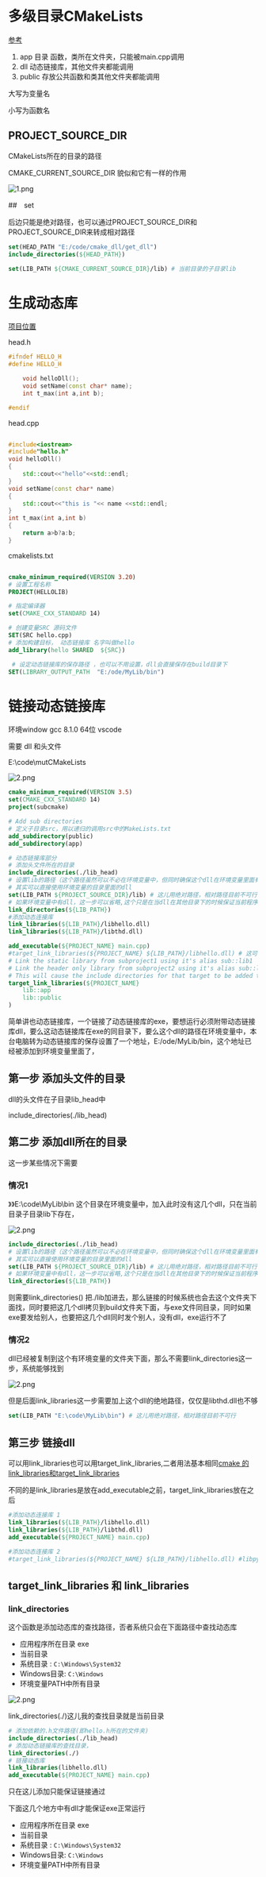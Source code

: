 # 多级目录CMakeLists
[参考](https://blog.csdn.net/qq_26849933/article/details/116454719)

1. app 目录
函数，类所在文件夹，只能被main.cpp调用
2. dll
动态链接库，其他文件夹都能调用
3. public
存放公共函数和类其他文件夹都能调用

大写为变量名

小写为函数名



## PROJECT_SOURCE_DIR

CMakeLists所在的目录的路径

CMAKE_CURRENT_SOURCE_DIR 貌似和它有一样的作用

![1.png](https://github.com/upkeke/subCMake/blob/main/pic/1.png?raw=true)

##　set

后边只能是绝对路径，也可以通过PROJECT_SOURCE_DIR和PROJECT_SOURCE_DIR来转成相对路径

```cmake
set(HEAD_PATH "E:/code/cmake_dll/get_dll")
include_directories(${HEAD_PATH})

set(LIB_PATH ${CMAKE_CURRENT_SOURCE_DIR}/lib) # 当前目录的子目录lib
```

# 生成动态库

[项目位置](E:\code\cmake_dll\get_dll\CMakeLists.txt)

head.h

```c++
#ifndef HELLO_H
#define HELLO_H

    void helloDll();
    void setName(const char* name);
    int t_max(int a,int b);

#endif
```

head.cpp

```cpp

#include<iostream>
#include"hello.h"
void helloDll()
{
    std::cout<<"hello"<<std::endl;
}
void setName(const char* name)
{
    std::cout<<"this is "<< name <<std::endl;
}
int t_max(int a,int b)
{
    return a>b?a:b;
}
```

cmakelists.txt

```cmake

cmake_minimum_required(VERSION 3.20)
# 设置工程名称
PROJECT(HELLOLIB)

# 指定编译器
set(CMAKE_CXX_STANDARD 14)

# 创建变量SRC 源码文件
SET(SRC hello.cpp)
# 添加构建目标， 动态链接库 名字叫做hello
add_library(hello SHARED  ${SRC})

 # 设定动态链接库的保存路径 ，也可以不用设置，dll会直接保存在build目录下
SET(LIBRARY_OUTPUT_PATH  "E:/ode/MyLib/bin")

```



# 链接动态链接库

环境window  gcc 8.1.0 64位  vscode 

需要 dll 和头文件

E:\code\mutCMakeLists

![2.png](https://github.com/upkeke/subCMake/blob/main/pic/2.png?raw=true)

```cmake
cmake_minimum_required(VERSION 3.5)
set(CMAKE_CXX_STANDARD 14)
project(subcmake)

# Add sub directories
# 定义子目录src，用以递归的调用src中的MakeLists.txt
add_subdirectory(public)
add_subdirectory(app)

# 动态链接库部分
# 添加头文件所在的目录
include_directories(./lib_head)
# 设置lib的路径（这个路径虽然可以不必在环境变量中，但同时确保这个dll在环境变量里面有一个备份，或者要和exe在一起
# 其实可以直接使用环境变量的目录里面的dll
set(LIB_PATH ${PROJECT_SOURCE_DIR}/lib) # 这儿用绝对路径，相对路径目前不可行
# 如果环境变量中有dll，这一步可以省略,这个只是在当dll在其他目录下的时候保证当前程序能够编译通过
link_directories(${LIB_PATH})
#添加动态连接库
link_libraries(${LIB_PATH}/libhello.dll)
link_libraries(${LIB_PATH}/libthd.dll)

add_executable(${PROJECT_NAME} main.cpp)
#target_link_libraries(${PROJECT_NAME} ${LIB_PATH}/libhello.dll) # 这可以这种方式
# Link the static library from subproject1 using it's alias sub::lib1
# Link the header only library from subproject2 using it's alias sub::lib2
# This will cause the include directories for that target to be added to this project
target_link_libraries(${PROJECT_NAME}
    lib::app
    lib::public
)
```



简单讲也动态链接库，一个链接了动态链接库的exe，要想运行必须附带动态链接库dll，要么这动态链接库在exe的同目录下，要么这个dll的路径在环境变量中，本台电脑转为动态链接库的保存设置了一个地址，E:/ode/MyLib/bin，这个地址已经被添加到环境变量里面了，

## 第一步 添加头文件的目录

dll的头文件在子目录lib_head中

include_directories(./lib_head)

## 第二步 添加dll所在的目录

这一步某些情况下需要

### 情况1 

》》E:\code\MyLib\bin 这个目录在环境变量中，加入此时没有这几个dll，只在当前目录子目录lib下存在，

![2.png](https://github.com/upkeke/subCMake/blob/main/pic/3.png?raw=true)

```cmake
include_directories(./lib_head)
# 设置lib的路径（这个路径虽然可以不必在环境变量中，但同时确保这个dll在环境变量里面有一个备份，或者要和exe在一起
# 其实可以直接使用环境变量的目录里面的dll
set(LIB_PATH ${PROJECT_SOURCE_DIR}/lib) # 这儿用绝对路径，相对路径目前不可行
# 如果环境变量中有dll，这一步可以省略,这个只是在当dll在其他目录下的时候保证当前程序能够编译通过
link_directories(${LIB_PATH})
```

则需要link_directories() 把./lib加进去，那么链接的时候系统也会去这个文件夹下面找，同时要把这几个dll拷贝到build文件夹下面，与exe文件同目录，同时如果exe要发给别人，也要把这几个dll同时发个别人，没有dll，exe运行不了

### 情况2

dll已经被复制到这个有环境变量的文件夹下面，那么不需要link_directories这一步，系统能够找到

![2.png](https://github.com/upkeke/subCMake/blob/main/pic/4.png?raw=true)



但是后面link_libraries这一步需要加上这个dll的绝地路径，仅仅是libthd.dll也不够

```cmake
set(LIB_PATH "E:\code\MyLib\bin") # 这儿用绝对路径，相对路径目前不可行
```

## 第三步 链接dll

可以用link_libraries也可以用target_link_libraries,二者用法基本相同[cmake 的link_libraries和target_link_libraries](https://blog.csdn.net/harryhare/article/details/89143410)

不同的是link_libraries是放在add_executable之前，target_link_libraries放在之后

```cmake
#添加动态连接库 1
link_libraries(${LIB_PATH}/libhello.dll)
link_libraries(${LIB_PATH}/libthd.dll)
add_executable(${PROJECT_NAME} main.cpp)

#添加动态连接库 2
#target_link_libraries(${PROJECT_NAME} ${LIB_PATH}/libhello.dll) #libpydll.dll
```



## target_link_libraries 和 link_libraries



### link_directories 

这个函数是添加动态库的查找路径，否者系统只会在下面路径中查找动态库

- 应用程序所在目录 exe
- 当前目录
- 系统目录 : `C:\Windows\System32`
- Windows目录: `C:\Windows`
- 环境变量PATH中所有目录

![2.png](https://github.com/upkeke/subCMake/blob/main/pic/5.png?raw=true)

link_directories(./)这儿我的查找目录就是当前目录

```cmake
# 添加依赖的.h文件路径(即hello.h所在的文件夹)
include_directories(./lib_head)
# 添加动态链接库的查找目录，
link_directories(./)
# 链接动态库
link_libraries(libhello.dll)
add_executable(${PROJECT_NAME} main.cpp)
```
只在这儿添加只能保证链接通过

下面这几个地方中有dll才能保证exe正常运行

- 应用程序所在目录 exe
- 当前目录
- 系统目录 : `C:\Windows\System32`
- Windows目录: `C:\Windows`
- 环境变量PATH中所有目录



